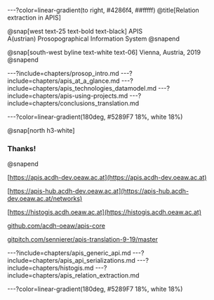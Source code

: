 ---?color=linear-gradient(to right, #4286f4, ##fffff)
@title[Relation extraction in APIS]

@snap[west text-25 text-bold text-black]
APIS<br/>
A(ustrian) Prosopographical Information System
@snapend

@snap[south-west byline text-white text-06]
Vienna, Austria, 2019
@snapend


---?include=chapters/prosop_intro.md
---?include=chapters/apis_at_a_glance.md
---?include=chapters/apis_technologies_datamodel.md
---?include=chapters/apis-using-projects.md
---?include=chapters/conclusions_translation.md

---?color=linear-gradient(180deg, #5289F7 18%, white 18%)

@snap[north h3-white]
### Thanks!
@snapend

[https://apis.acdh-dev.oeaw.ac.at](https://apis.acdh-dev.oeaw.ac.at)

[https://apis-hub.acdh-dev.oeaw.ac.at](https://apis-hub.acdh-dev.oeaw.ac.at/networks)

[https://histogis.acdh.oeaw.ac.at](https://histogis.acdh.oeaw.ac.at)

[github.com/acdh-oeaw/apis-core](https://github.com/acdh-oeaw/apis-core)

[gitpitch.com/sennierer/apis-translation-9-19/master](https://gitpitch.com/sennierer/apis-translation-9-19/master)

---?include=chapters/apis_generic_api.md
---?include=chapters/apis_api_serializations.md
---?include=chapters/histogis.md
---?include=chapters/apis_relation_extraction.md

---?color=linear-gradient(180deg, #5289F7 18%, white 18%)

